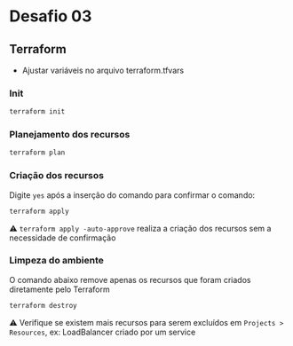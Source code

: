 # Desafio 03

## Terraform

- Ajustar variáveis no arquivo terraform.tfvars

### Init

```bash
terraform init
```

### Planejamento dos recursos

```bash
terraform plan
```

### Criação dos recursos

Digite `yes` após a inserção do comando para confirmar o comando:

```bash
terraform apply
```

:warning: `terraform apply -auto-approve` realiza a criação dos recursos sem a necessidade de confirmação


### Limpeza do ambiente

O comando abaixo remove apenas os recursos que foram criados diretamente pelo Terraform

```bash
terraform destroy
```

:warning: Verifique se existem mais recursos para serem excluídos em `Projects > Resources`, ex: LoadBalancer criado por um service